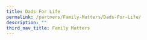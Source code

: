 ```yaml
---
title: Dads For Life
permalink: /partners/Family-Matters/Dads-For-Life/
description: ""
third_nav_title: Family Matters
---
```

